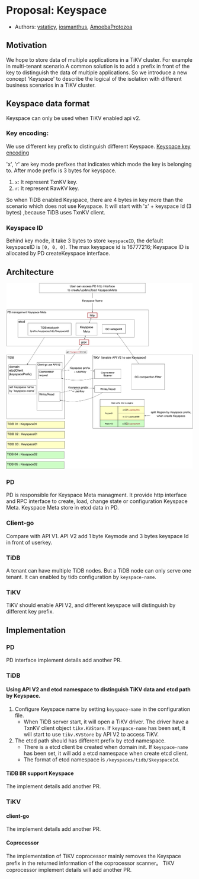 # Proposal: Keyspace
* Authors: [ystaticy](https://github.com/ystaticy), [iosmanthus](https://github.com/iosmanthus), [AmoebaProtozoa](https://github.com/AmoebaProtozoa)


## Motivation
We hope to store data of multiple applications in a TiKV cluster. 
For example in multi-tenant scenario.A common solution is to add a prefix in front of the key to distinguish the data of multiple applications. 
So we introduce a new concept 'Keyspace' to describe the logical of the isolation with different business scenarios in a TiKV cluster.


## Keyspace data format
Keyspace can only be used when TiKV enabled api v2.
### Key encoding:
We use different key prefix to distinguish different Keyspace.
[Keyspace key encoding](https://github.com/tikv/rfcs/blob/master/text/0069-api-v2.md#key-encoding)

'x', 'r' are key mode prefixes that indicates which mode the key is belonging to. 
After mode prefix is 3 bytes for keyspace.
1. `x`: It represent TxnKV key.
2. `r`: It represent RawKV key.

So when TiDB enabled Keyspace, there are 4 bytes in key more than the scenario which does not use Keyspace. 
It will start with 'x' + keyspace Id (3 bytes) ,because TiDB uses TxnKV client.

### Keyspace ID
Behind key mode, it take 3 bytes to store `keyspaceID`, the default keyspaceID is `[0, 0, 0]`.
The max keyspace id is 16777216; Keyspace ID is allocated by PD createKeyspace interface.

## Architecture
![group and expression](./imgs/keyspace-arch.png)
### PD 
PD is responsible for Keyspace Meta managment. 
It provide http interface and RPC interface to create, load, change state or configuration Keyspace Meta. 
Keyspace Meta store in etcd data in PD.

### Client-go
Compare with API V1. API V2 add 1 byte Keymode and 3 bytes keyspace Id in front of userkey.

### TiDB
A tenant can have multiple TiDB nodes. But a TiDB node can only serve one tenant.
It can enabled by tidb configuration by `keyspace-name`.

### TiKV
TiKV should enable API V2, and different keyspace will distinguish by different key prefix.

## Implementation

### PD 
PD interface implement details add another PR.

### TiDB
#### Using API V2 and etcd namespace to distinguish TiKV data and etcd path by Keyspace.
1. Configure Keyspace name by setting `keyspace-name` in the configuration file. 
   * When TiDB server start, it will open a TiKV driver. The driver have a TxnKV client object `tikv.KVStore`. If `keyspace-name` has been set, it will start to use `tikv.KVStore` by API V2 to access TiKV.
2. The etcd path should has different prefix by etcd namespace.
   * There is a etcd client be created when domain init. If `keyspace-name` has been set, it will add a etcd namespace when create etcd client.
   * The format of etcd namespace is `/keyspaces/tidb/$keyspaceId`.

#### TiDB BR support Keyspace
The implement details add another PR.

### TiKV 
#### client-go
The implement details add another PR.
#### Coprocessor
The implementation of TiKV coprocessor mainly removes the Keyspace prefix in the returned information of the coprocessor scanner。
TiKV coprocessor implement details will add another PR.



